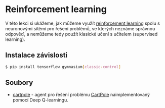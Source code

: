 # Reinforcement learning
V této lekci si ukážeme, jak můžeme využít [reinforcement learning](https://en.wikipedia.org/wiki/Reinforcement_learning)
spolu s neuronovými sítěmi pro řešení problémů, ve kterých neznáme správnou odpověď, a nemůžeme tedy
použít klasické učení s učitelem (supervised learning).

## Instalace závislosti
```bash
$ pip install tensorflow gymnasium[classic-control]
```

## Soubory
- [cartpole](cartpole.py) - agent pro řešení problému [CartPole](https://gymnasium.farama.org/environments/classic_control/cart_pole/)
naimplementovaný pomocí Deep Q-learningu.
